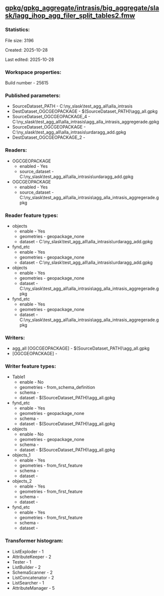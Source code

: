 ﻿## [gpkg/gpkg_aggregate/intrasis/big_aggregate/slask/lagg_ihop_agg_filer_split_tables2.fmw](https://github.com/kicki58/kix_working_dir/blob/master/gpkg/gpkg_aggregate/intrasis/big_aggregate/slask/lagg_ihop_agg_filer_split_tables2.fmw)

### Statistics:
File size: 3196

Created: 2025-10-28

Last edited: 2025-10-28


### Workspace properties:
Build number    - 25615

### Published parameters:
*  SourceDataset_PATH    -   C:\ny_slask\test_agg_all\alla_intrasis
*  DestDataset_OGCGEOPACKAGE    -   $(SourceDataset_PATH)\agg_all.gpkg
*  SourceDataset_OGCGEOPACKAGE_4    -   C:\ny_slask\test_agg_all\alla_intrasis\agg_alla_intrasis_aggregerade.gpkg
*  SourceDataset_OGCGEOPACKAGE    -   C:\ny_slask\test_agg_all\alla_intrasis\urdaragg_add.gpkg
*  DestDataset_OGCGEOPACKAGE_2    -   

### Readers:
*  OGCGEOPACKAGE
    * enabled    -  Yes
    * source_dataset    -   C:\ny_slask\test_agg_all\alla_intrasis\urdaragg_add.gpkg
*  OGCGEOPACKAGE
    * enabled    -  Yes
    * source_dataset    -   C:\ny_slask\test_agg_all\alla_intrasis\agg_alla_intrasis_aggregerade.gpkg

### Reader feature types:
*  objects
    * enable - Yes
    * geometries - geopackage_none
    * dataset - C:\ny_slask\test_agg_all\alla_intrasis\urdaragg_add.gpkg
*  fynd_etc
    * enable - Yes
    * geometries - geopackage_none
    * dataset - C:\ny_slask\test_agg_all\alla_intrasis\urdaragg_add.gpkg
*  objects
    * enable - Yes
    * geometries - geopackage_none
    * dataset - C:\ny_slask\test_agg_all\alla_intrasis\agg_alla_intrasis_aggregerade.gpkg
*  fynd_etc
    * enable - Yes
    * geometries - geopackage_none
    * dataset - C:\ny_slask\test_agg_all\alla_intrasis\agg_alla_intrasis_aggregerade.gpkg


### Writers:
*  agg_all [OGCGEOPACKAGE]    -   $(SourceDataset_PATH)\agg_all.gpkg
*   [OGCGEOPACKAGE]    -   

### Writer feature types:
*  Table1
    * enable - No
    * geometries - from_schema_definition
    * schema - 
    * dataset - $(SourceDataset_PATH)\agg_all.gpkg
*  fynd_etc
    * enable - Yes
    * geometries - geopackage_none
    * schema - 
    * dataset - $(SourceDataset_PATH)\agg_all.gpkg
*  objects
    * enable - No
    * geometries - geopackage_none
    * schema - 
    * dataset - $(SourceDataset_PATH)\agg_all.gpkg
*  objects_1
    * enable - Yes
    * geometries - from_first_feature
    * schema - 
    * dataset - 
*  objects_2
    * enable - Yes
    * geometries - from_first_feature
    * schema - 
    * dataset - 
*  fynd_etc
    * enable - Yes
    * geometries - from_first_feature
    * schema - 
    * dataset - 

### Transformer histogram:
*  ListExploder    -   1
*  AttributeKeeper    -   2
*  Tester    -   1
*  ListBuilder    -   2
*  SchemaScanner    -   2
*  ListConcatenator    -   2
*  ListSearcher    -   1
*  AttributeManager    -   5

